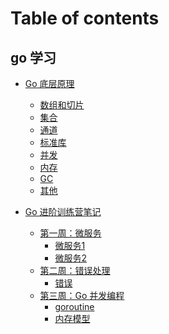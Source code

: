 

# Table of contents

## go 学习

- [Go 底层原理](thy/README.md)
  - [数组和切片](thy/data-structure/slice.md)
  - [集合](thy/data-structure/map.md)
  - [通道](thy/channel/channel.md)
  - [标准库](thy/standard/standard.md)
  - [并发](thy/concurrency/concurrency.md)
  - [内存](thy/memory/memory.md)
  - [GC](thy/gc/gc.md)
  - [其他](thy/others/others.md)

- [Go 进阶训练营笔记](go_advanced/README.md)
  - [第一周：微服务]()
    - [微服务1](go_advanced/week01/microservice1.md)
    - [微服务2](go_advanced/week01/microservice2.md)
  - [第二周：错误处理]()
    - [错误](go_advanced/week01/error.md)
  - [第三周：Go 并发编程]()
    - [goroutine](go_advanced/week01/goroutine.md)
    - [内存模型](go_advanced/week01/memory_model.md)
